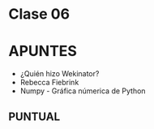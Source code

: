 # Clase 06 
# APUNTES
* ¿Quién hizo Wekinator?
* Rebecca Fiebrink
* Numpy - Gráfica númerica de Python


## PUNTUAL
